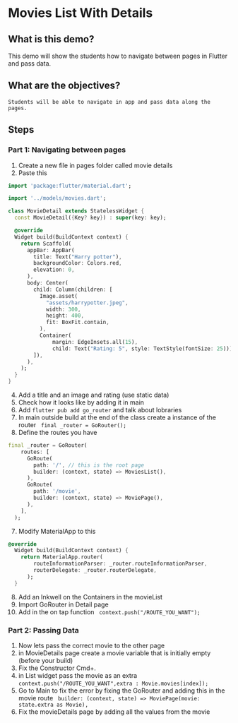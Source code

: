 # Movies List With Details

## What is this demo?
   This demo will show the students how to navigate between pages in Flutter and pass data. 

## What are the objectives?
    Students will be able to navigate in app and pass data along the pages.

## Steps
### Part 1: Navigating between pages 
1. Create a new file in pages folder called movie details
2. Paste this 
```dart 
import 'package:flutter/material.dart';

import '../models/movies.dart';

class MovieDetail extends StatelessWidget {
  const MovieDetail({Key? key}) : super(key: key);

  @override
  Widget build(BuildContext context) {
    return Scaffold(
      appBar: AppBar(
        title: Text("Harry potter"),
        backgroundColor: Colors.red,
        elevation: 0,
      ),
      body: Center(
        child: Column(children: [
          Image.asset(
            "assets/harrypotter.jpeg",
            width: 300,
            height: 400,
            fit: BoxFit.contain,
          ),
          Container(
              margin: EdgeInsets.all(15),
              child: Text("Rating: 5", style: TextStyle(fontSize: 25)))
        ]),
      ),
    );
  }
}
```
4. Add a title and an image and rating (use static data)
5. Check how it looks like by adding it in main
6. Add `flutter pub add go_router` and talk about lobraries
7. In main outside build at the end of the class create a instance of the router ` final _router = GoRouter();`
8. Define the routes you have 
``` dart 
final _router = GoRouter(
    routes: [
      GoRoute(
        path: '/', // this is the root page 
        builder: (context, state) => MoviesList(),
      ),
      GoRoute(
        path: '/movie',
        builder: (context, state) => MoviePage(),
      ),
    ],
  );
  ```
7. Modify MaterialApp to this 
``` dart 
@override
  Widget build(BuildContext context) {
    return MaterialApp.router(
        routeInformationParser: _router.routeInformationParser,
        routerDelegate: _router.routerDelegate,
      );
  }
  ```
8. Add an Inkwell on the Containers in the movieList
9. Import GoRouter in Detail page
10. Add in the on tap function ` context.push("/ROUTE_YOU_WANT");` 

### Part 2: Passing Data
1. Now lets pass the correct movie to the other page
2. in MovieDetails page create a movie variable that is initially empty (before your build)
3. Fix the Constructor Cmd+.
4. in List widget pass the movie as an extra `context.push("/ROUTE_YOU_WANT",extra : Movie.movies[index]);`
5. Go to Main to fix the error by fixing the GoRouter and adding this in the movie route ` builder: (context, state) => MoviePage(movie: state.extra as Movie),`
6. Fix the movieDetails page by adding all the values from the movie 


### 
